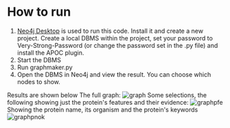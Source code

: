 # How to run

1. [Neo4j Desktop](https://neo4j.com/download/) is used to run this code. Install it and create a new project. Create a local DBMS within the project, set your password to Very-Strong-Password (or change the password set in the .py file) and install the APOC plugin.
2. Start the DBMS
3. Run graphmaker.py
4. Open the DBMS in Neo4j and view the result. You can choose which nodes to show.

Results are shown below
The full graph:
![graph](https://github.com/djboek42/uniprot-to-neo4j/assets/78880986/f89fda70-bcf2-4f52-b565-23d1a67ae763)
Some selections, the following showing just the protein's features and their evidence:
![graphpfe](https://github.com/djboek42/uniprot-to-neo4j/assets/78880986/8624c6d7-0203-4e2d-906c-3f0fc4bb871e)
Showing the protein name, its organism and the protein's keywords
![graphpnok](https://github.com/djboek42/uniprot-to-neo4j/assets/78880986/93ef7af3-e7b0-4925-a05c-14bd1b39defa)
